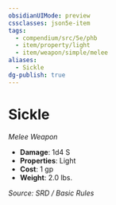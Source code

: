 ```yaml
---
obsidianUIMode: preview
cssclasses: json5e-item
tags:
  - compendium/src/5e/phb
  - item/property/light
  - item/weapon/simple/melee
aliases:
  - Sickle
dg-publish: true
---
```

# Sickle
*Melee Weapon*  

- **Damage**: 1d4 S
- **Properties**: Light
- **Cost**: 1 gp
- **Weight**: 2.0 lbs.

*Source: SRD / Basic Rules*